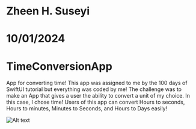 # Zheen H. Suseyi
# 10/01/2024
# TimeConversionApp
App for converting time! This app was assigned to me by the 100 days of SwiftUI tutorial but everything was coded by me! The challenge was to make an App that gives a user the ability to convert a unit of my choice. In this case, I chose time! Users of this app can convert Hours to seconds, Hours to minutes, Minutes to Seconds, and Hours to Days easily!



![Alt text](https://github.com/zheensuseyi/TimeConversionApp/blob/main/testgif3-ezgif.com-optimize.gif
)
